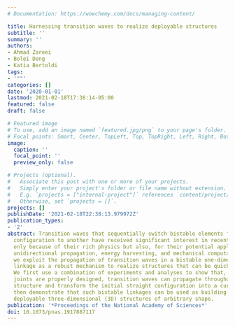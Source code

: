 ```yaml
---
# Documentation: https://wowchemy.com/docs/managing-content/

title: Harnessing transition waves to realize deployable structures
subtitle: ''
summary: ''
authors:
- Ahmad Zareei
- Bolei Deng
- Katia Bertoldi
tags:
- '""'
categories: []
date: '2020-01-01'
lastmod: 2021-02-18T17:38:14-05:00
featured: false
draft: false

# Featured image
# To use, add an image named `featured.jpg/png` to your page's folder.
# Focal points: Smart, Center, TopLeft, Top, TopRight, Left, Right, BottomLeft, Bottom, BottomRight.
image:
  caption: ''
  focal_point: ''
  preview_only: false

# Projects (optional).
#   Associate this post with one or more of your projects.
#   Simply enter your project's folder or file name without extension.
#   E.g. `projects = ["internal-project"]` references `content/project/deep-learning/index.md`.
#   Otherwise, set `projects = []`.
projects: []
publishDate: '2021-02-18T22:38:13.979972Z'
publication_types:
- '2'
abstract: Transition waves that sequentially switch bistable elements from one stable
  configuration to another have received significant interest in recent years not
  only because of their rich physics but also, for their potential applications, including
  unidirectional propagation, energy harvesting, and mechanical computation. Here,
  we exploit the propagation of transition waves in a bistable one-dimensional (1D)
  linkage as a robust mechanism to realize structures that can be quickly deployed.
  We first use a combination of experiments and analyses to show that, if the bistable
  joints are properly designed, transition waves can propagate throughout the entire
  structure and transform the initial straight configuration into a curved one. We
  then demonstrate that such bistable linkages can be used as building blocks to realize
  deployable three-dimensional (3D) structures of arbitrary shape.
publication: '*Proceedings of the National Academy of Sciences*'
doi: 10.1073/pnas.1917887117
---
```

